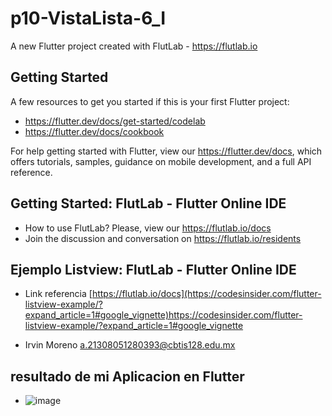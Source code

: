 # p10-VistaLista-6_I

A new Flutter project created with FlutLab - https://flutlab.io

## Getting Started

A few resources to get you started if this is your first Flutter project:

- https://flutter.dev/docs/get-started/codelab
- https://flutter.dev/docs/cookbook

For help getting started with Flutter, view our
https://flutter.dev/docs, which offers tutorials,
samples, guidance on mobile development, and a full API reference.

## Getting Started: FlutLab - Flutter Online IDE

- How to use FlutLab? Please, view our https://flutlab.io/docs
- Join the discussion and conversation on https://flutlab.io/residents


## Ejemplo Listview: FlutLab - Flutter Online IDE

- Link referencia [https://flutlab.io/docs](https://codesinsider.com/flutter-listview-example/?expand_article=1#google_vignette)https://codesinsider.com/flutter-listview-example/?expand_article=1#google_vignette


- Irvin Moreno a.21308051280393@cbtis128.edu.mx

## resultado de mi Aplicacion en Flutter
- ![image](https://github.com/MorenoIA128/p10-appList-6I/assets/143743685/1b4028cc-3c77-4567-89e8-3e12fa7620bc)


